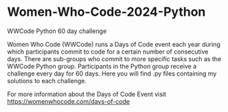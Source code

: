# Women-Who-Code-2024-Python
WWCode Python 60 day challenge

Women Who Code (WWCode) runs a Days of Code event each year during which participants commit to code for a certain number of consecutive days. There are sub-groups who commit to more specific tasks such as the WWCode Python group. Participants in the Python group receive a challenge every day for 60 days. Here you will find .py files containing my solutions to each challenge. 

For more information about the Days of Code Event visit https://womenwhocode.com/days-of-code
